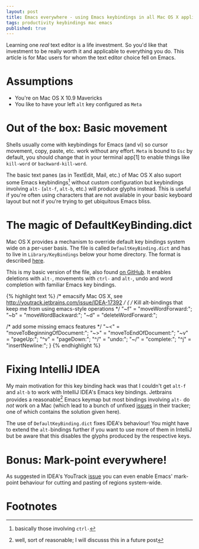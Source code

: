 ```yaml
---
layout: post
title: Emacs everywhere - using Emacs keybindings in all Mac OS X applications!
tags: productivity keybindings mac emacs
published: true
---
```

Learning one *real* text editor is a life investment. So you'd like that
investment to be really worth it and applicable to everything you do.
This article is for Mac users for whom the text editor choice fell on
Emacs.

# Assumptions

 * You're on Mac OS X 10.9 Mavericks
 * You like to have your left `alt` key configured as `Meta`

# Out of the box: Basic movement

Shells usually come with keybindings for Emacs (and vi) so cursor movement,
copy, paste, etc. work without any effort. `Meta` is bound to `Esc` by default,
you should change that in your terminal app[1] to enable things like `kill-word`
or `backward-kill-word`.

The basic text panes (as in TextEdit, Mail, etc.) of Mac OS X also suport some
Emacs keybindings[^1] without custom configuration but keybindings involving `alt-`
(`alt-f`, `alt-b`, etc.) will produce glyphs instead. This is useful if you're often
using characters that are not available in your basic keyboard layout but not
if you're trying to get ubiquitous Emacs bliss.

# The magic of DefaultKeyBinding.dict

Mac OS X provides a mechanism to override default key bindings system wide
on a per-user basis. The file is called `DefaultKeyBinding.dict` and has to
live in `Library/KeyBindings` below your home directory. The format is described
[here](http://xahlee.info/kbd/osx_keybinding_key_syntax.html).

This is my basic version of the file, also found [on GitHub](https://github.com/noroute/portable-environment/blob/master/Library/KeyBindings/DefaultKeyBinding.dict). It enables
deletions with `alt-`, movements with `ctrl-` and `alt-`, undo and word completion
with familiar Emacs key bindings.

{% highlight text %}
/* emacsify Mac OS X, see http://youtrack.jetbrains.com/issue/IDEA-17392 */
{
 /* Kill alt-bindings that keep me from using emacs-style operations */
  "~f" = "moveWordForward:";
  "~b" = "moveWordBackward:";
  "~d" = "deleteWordForward:";

 /* add some missing emacs features */
  "~<" = "moveToBeginningOfDocument:";
  "~>" = "moveToEndOfDocument:";
  "~v" = "pageUp:";
  "^v" = "pageDown:";
  "^/" = "undo:";
  "~/" = "complete:";
  "^j" = "insertNewline:";
}
{% endhighlight %}

# Fixing IntelliJ IDEA

My main motivation for this key binding hack was that I couldn't get
`alt-f` and `alt-b` to work with IntelliJ IDEA's Emacs key bindings.
Jetbrains provides a reasonable[^2] Emacs keymap but most bindings
involving `alt-` do *not* work on a Mac (which lead to a bunch
of unfixed [issues](http://youtrack.jetbrains.com/issue/IDEA-17392)
in their tracker; one of which contains the solution given here).

The use of `DefaultKeyBinding.dict` fixes IDEA's behaviour! You
might have to extend the `alt-`bindings further if you want to
use more of them in IntelliJ but be aware that this disables
the glyphs produced by the respective keys.

# Bonus: Mark-point everywhere!

As suggested in IDEA's YouTrack [issue](http://youtrack.jetbrains.com/issue/IDEA-17392#comment=27-89063) you can even enable Emacs' mark-point behaviour for cutting
and pasting of regions system-wide.

# Footnotes

[^1]: basically those involving `ctrl-`

[^2]: well, sort of reasonable; I will discusss this in a future post

